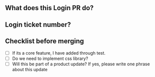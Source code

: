 ## What does this Login PR do?


## Login ticket number?

## Checklist before merging
- [ ] If its a core feature, I have added through test.
- [ ] Do we need to implement css library? 
- [ ] Will this be part of a product update? If yes, please write one phrase about this update
